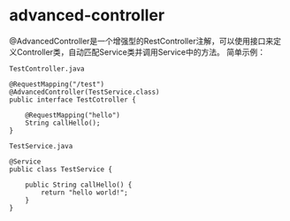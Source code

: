 # advanced-controller
@AdvancedController是一个增强型的RestController注解，可以使用接口来定义Controller类，自动匹配Service类并调用Service中的方法。
简单示例：

`TestController.java`
```
@RequestMapping("/test")
@AdvancedController(TestService.class)
public interface TestCotroller {

	@RequestMapping("hello")
	String callHello();
}
```

`TestService.java`
```
@Service
public class TestService {

	public String callHello() {
		return "hello world!";
	}
}
```
